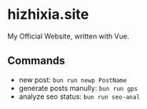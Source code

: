 # hizhixia.site

My Official Website, written with Vue.

## Commands

- new post: `bun run newp PostName`
- generate posts manully: `bun run gps`
- analyze seo status: `bun run seo-anal`
